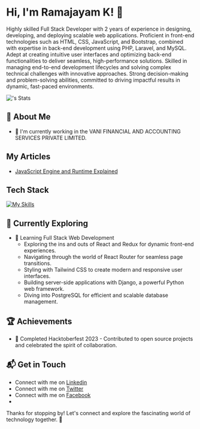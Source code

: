 # Hi, I'm Ramajayam K! 👋

Highly skilled Full Stack Developer with 2 years of experience in designing, developing, and deploying scalable web applications. Proficient in front-end technologies such as HTML, CSS, JavaScript, and Bootstrap, combined with expertise in back-end development using PHP, Laravel, and MySQL. Adept at creating intuitive user interfaces and optimizing back-end functionalities to deliver seamless, high-performance solutions. Skilled in managing end-to-end development lifecycles and solving complex technical challenges with innovative approaches. Strong decision-making and problem-solving abilities, committed to driving impactful results in dynamic, fast-paced environments.

![<username>'s Stats](https://github-readme-stats.vercel.app/api?username=<username>&theme=vue-dark&show_icons=true&hide_border=true&count_private=true)

## 🚀 About Me

- 🔭 I'm currently working in the VANI FINANCIAL AND ACCOUNTING SERVICES PRIVATE LIMITED.

## My Articles
- [JavaScript Engine and Runtime Explained](https://www.freecodecamp.org/news/javascript-engine-and-runtime-explained/)


## Tech Stack
[![My Skills](https://skillicons.dev/icons?i=js,html,css,wasm)](https://skillicons.dev)

## 🌱 Currently Exploring

- 🚀 Learning Full Stack Web Development
  - Exploring the ins and outs of React and Redux for dynamic front-end experiences.
  - Navigating through the world of React Router for seamless page transitions.
  - Styling with Tailwind CSS to create modern and responsive user interfaces.
  - Building server-side applications with Django, a powerful Python web framework.
  - Diving into PostgreSQL for efficient and scalable database management.

 ## 🏆 Achievements

- 🌟 Completed Hacktoberfest 2023 - Contributed to open source projects and celebrated the spirit of collaboration.


## 📬 Get in Touch

- Connect with me on [Linkedin](https://www.linkedin.com/in/ramajayam-k-y2611/)
- Connect with me on [Twitter](https://x.com/RamajayamK11)
- Connect with me on [Facebook](https://www.facebook.com/profile.php?id=61571718090113)
- 

Thanks for stopping by! Let's connect and explore the fascinating world of technology together. 🚀



<!--

Here are some ideas to get you started:

- 🔭 I’m currently working on ...
- 🌱 I’m currently learning ...
- 👯 I’m looking to collaborate on ...
- 🤔 I’m looking for help with ...
- 💬 Ask me about ...
- 📫 How to reach me: ...
- 😄 Pronouns: ...
- ⚡ Fun fact: ...
-->
